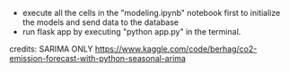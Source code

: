 - execute all the cells in the "modeling.ipynb" notebook first to initialize the models and send data to the database
- run flask app by executing "python app.py" in the terminal.



credits: SARIMA ONLY
https://www.kaggle.com/code/berhag/co2-emission-forecast-with-python-seasonal-arima
